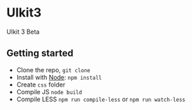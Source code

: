 # UIkit3

UIkit 3 Beta

## Getting started

- Clone the repo, `git clone`
- Install with [Node](https://nodejs.org/en/): ```npm install```
- Create ```css``` folder
- Compile JS ```node build```
- Compile LESS ```npm run compile-less``` or ```npm run watch-less```
